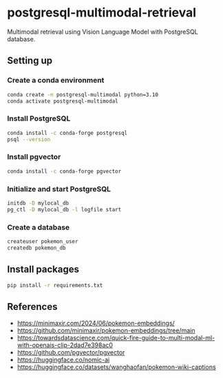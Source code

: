 # postgresql-multimodal-retrieval
Multimodal retrieval using Vision Language Model with PostgreSQL database.


## Setting up

### Create a conda environment

```bash
conda create -n postgresql-multimodal python=3.10
conda activate postgresql-multimodal
```
### Install PostgreSQL

```bash
conda install -c conda-forge postgresql
psql --version
```

### Install pgvector

```bash
conda install -c conda-forge pgvector
```

### Initialize and start PostgreSQL

```bash
initdb -D mylocal_db
pg_ctl -D mylocal_db -l logfile start
```

### Create a database

```bash
createuser pokemon_user
createdb pokemon_db
```

## Install packages

```bash
pip install -r requirements.txt
```

## References

+ https://minimaxir.com/2024/06/pokemon-embeddings/
+ https://github.com/minimaxir/pokemon-embeddings/tree/main
+ https://towardsdatascience.com/quick-fire-guide-to-multi-modal-ml-with-openais-clip-2dad7e398ac0
+ https://github.com/pgvector/pgvector
+ https://huggingface.co/nomic-ai
+ https://huggingface.co/datasets/wanghaofan/pokemon-wiki-captions
  
